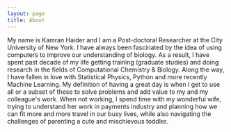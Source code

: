 ```yaml
---
layout: page
title: About
---
```

  
  


My name is Kamran Haider and I am a Post-doctoral Researcher at the City University of New York. 
I have always been fascinated by the idea of using computers to improve our understanding of biology. As a result, I have 
spent past decade of my life getting training (graduate studies) and doing research in the fields of Computational 
Chemistry & Biology. Along the way, I have fallen in love with Statistical Physics, Python and more recently Machine Learning. 
My definition of having a great day is when I get to use all or a subset of these to solve problems and add value to my 
and my colleague's work. When not working, I spend time with my wonderful wife, trying to understand her work in 
payments industry and planning how we can fit more and more travel in our busy lives, while also navigating the 
challenges of parenting a cute and mischievous toddler.